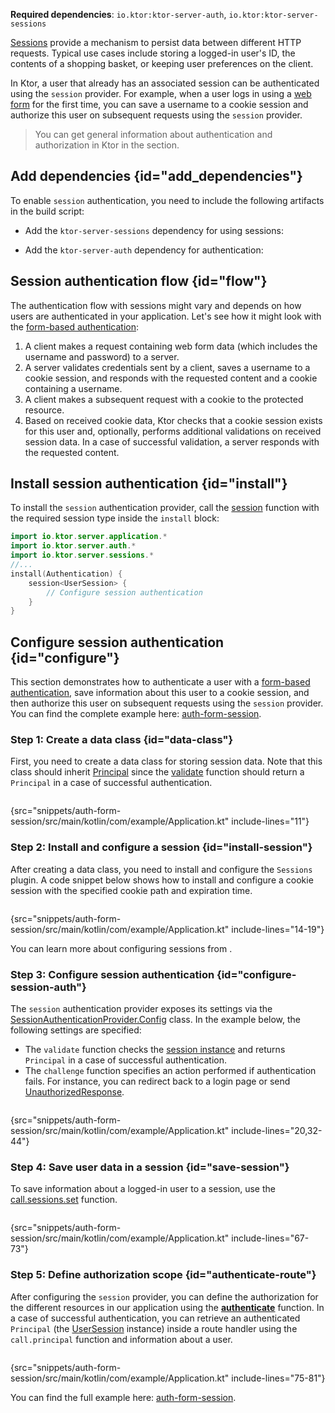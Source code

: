 [//]: # (title: Session authentication)

<show-structure for="chapter" depth="2"/>

<tldr>
<p>
<b>Required dependencies</b>: <code>io.ktor:ktor-server-auth</code>, <code>io.ktor:ktor-server-sessions</code>
</p>
<var name="example_name" value="auth-form-session"/>
<include from="lib.topic" element-id="download_example"/>
<include from="lib.topic" element-id="native_server_not_supported"/>
</tldr>


[Sessions](sessions.md) provide a mechanism to persist data between different HTTP requests. Typical use cases include storing a logged-in user's ID, the contents of a shopping basket, or keeping user preferences on the client. 

In Ktor, a user that already has an associated session can be authenticated using the `session` provider. For example, when a user logs in using a [web form](form.md) for the first time, you can save a username to a cookie session and authorize this user on subsequent requests using the `session` provider.

> You can get general information about authentication and authorization in Ktor in the [](authentication.md) section.

## Add dependencies {id="add_dependencies"}
To enable `session` authentication, you need to include the following artifacts in the build script:

* Add the `ktor-server-sessions` dependency for using sessions:

  <var name="artifact_name" value="ktor-server-sessions"/>
  <include from="lib.topic" element-id="add_ktor_artifact"/>

* Add the `ktor-server-auth` dependency for authentication:

  <var name="artifact_name" value="ktor-server-auth"/>
  <include from="lib.topic" element-id="add_ktor_artifact"/>

## Session authentication flow {id="flow"}

The authentication flow with sessions might vary and depends on how users are authenticated in your application. Let's see how it might look with the [form-based authentication](form.md):

1. A client makes a request containing web form data (which includes the username and password) to a server.
2. A server validates credentials sent by a client, saves a username to a cookie session, and responds with the requested content and a cookie containing a username.
3. A client makes a subsequent request with a cookie to the protected resource.
4. Based on received cookie data, Ktor checks that a cookie session exists for this user and, optionally, performs additional validations on received session data. In a case of successful validation, a server responds with the requested content.


## Install session authentication {id="install"}
To install the `session` authentication provider, call the [session](https://api.ktor.io/ktor-server/ktor-server-plugins/ktor-server-auth/io.ktor.server.auth/session.html) function with the required session type inside the `install` block:

```kotlin
import io.ktor.server.application.*
import io.ktor.server.auth.*
import io.ktor.server.sessions.*
//...
install(Authentication) {
    session<UserSession> {
        // Configure session authentication
    }
}
```

## Configure session authentication {id="configure"}
This section demonstrates how to authenticate a user with a [form-based authentication](form.md), save information about this user to a cookie session, and then authorize this user on subsequent requests using the `session` provider. You can find the complete example here: [auth-form-session](https://github.com/ktorio/ktor-documentation/tree/%ktor_version%/codeSnippets/snippets/auth-form-session).

### Step 1: Create a data class {id="data-class"}
First, you need to create a data class for storing session data. Note that this class should inherit [Principal](https://api.ktor.io/ktor-server/ktor-server-plugins/ktor-server-auth/io.ktor.server.auth/-principal/index.html) since the [validate](#configure-session-auth) function should return a `Principal` in a case of successful authentication.

```kotlin
```
{src="snippets/auth-form-session/src/main/kotlin/com/example/Application.kt" include-lines="11"}

### Step 2: Install and configure a session {id="install-session"}
After creating a data class, you need to install and configure the `Sessions` plugin. A code snippet below shows how to install and configure a cookie session with the specified cookie path and expiration time.

```kotlin
```
{src="snippets/auth-form-session/src/main/kotlin/com/example/Application.kt" include-lines="14-19"}

You can learn more about configuring sessions from [](sessions.md#configuration_overview).


### Step 3: Configure session authentication {id="configure-session-auth"}

The `session` authentication provider exposes its settings via the [SessionAuthenticationProvider.Config](https://api.ktor.io/ktor-server/ktor-server-plugins/ktor-server-auth/io.ktor.server.auth/-session-authentication-provider/-config/index.html) class. In the example below, the following settings are specified:
* The `validate` function checks the [session instance](#data-class) and returns `Principal` in a case of successful authentication.
* The `challenge` function specifies an action performed if authentication fails. For instance, you can redirect back to a login page or send [UnauthorizedResponse](https://api.ktor.io/ktor-server/ktor-server-plugins/ktor-server-auth/io.ktor.server.auth/-unauthorized-response/index.html).

```kotlin
```
{src="snippets/auth-form-session/src/main/kotlin/com/example/Application.kt" include-lines="20,32-44"}


### Step 4: Save user data in a session {id="save-session"}

To save information about a logged-in user to a session, use the [call.sessions.set](sessions.md#use_sessions) function.

```kotlin
```
{src="snippets/auth-form-session/src/main/kotlin/com/example/Application.kt" include-lines="67-73"}

### Step 5: Define authorization scope {id="authenticate-route"}

After configuring the `session` provider, you can define the authorization for the different resources in our application using the **[authenticate](authentication.md#authenticate-route)** function. In a case of successful authentication, you can retrieve an authenticated `Principal` (the [UserSession](#data-class) instance) inside a route handler using the `call.principal` function and information about a user.

```kotlin
```
{src="snippets/auth-form-session/src/main/kotlin/com/example/Application.kt" include-lines="75-81"}

You can find the full example here: [auth-form-session](https://github.com/ktorio/ktor-documentation/tree/%ktor_version%/codeSnippets/snippets/auth-form-session).

